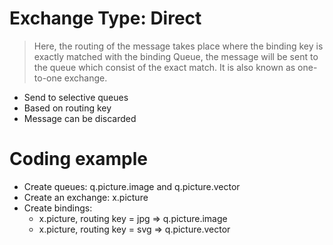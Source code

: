 # Exchange Type: Direct
> Here, the routing of the message takes place where the binding key is exactly matched with the binding Queue, the message will be sent to the queue which consist of the exact match. It is also known as one-to-one exchange.

- Send to selective queues
- Based on routing key
- Message can be discarded

# Coding example
- Create queues: q.picture.image and q.picture.vector
- Create an exchange: x.picture
- Create bindings:
     - x.picture, routing key = jpg => q.picture.image
     - x.picture, routing key = svg => q.picture.vector